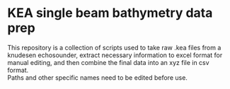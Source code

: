 # KEA single beam bathymetry data prep

This repository is a collection of scripts used to take raw .kea files from a knudesen echosounder, extract necessary information to excel format for manual editing, and then combine the final data into an xyz file in csv format.  
Paths and other specific names need to be edited before use.